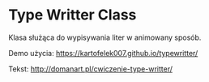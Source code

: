 # Type Writter Class

Klasa służąca do wypisywania liter w animowany sposób.

Demo użycia: https://kartofelek007.github.io/typewritter/

Tekst: http://domanart.pl/cwiczenie-type-writter/
